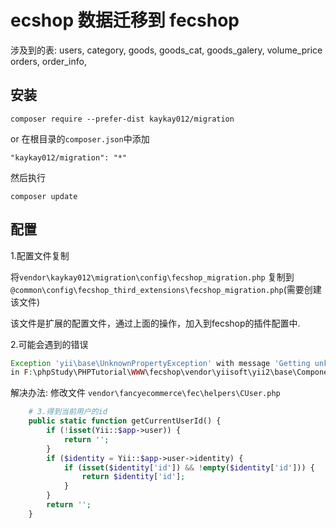 ecshop 数据迁移到 fecshop
================
涉及到的表:
users, 
category, 
goods, goods_cat, goods_galery, volume_price
orders, order_info,

安装
-------

```
composer require --prefer-dist kaykay012/migration 
```

or 在根目录的`composer.json`中添加

```
"kaykay012/migration": "*"
```

然后执行

```
composer update
```

配置
-----

1.配置文件复制

将`vendor\kaykay012\migration\config\fecshop_migration.php` 复制到
`@common\config\fecshop_third_extensions\fecshop_migration.php`(需要创建该文件)

该文件是扩展的配置文件，通过上面的操作，加入到fecshop的插件配置中.

2.可能会遇到的错误
```php
Exception 'yii\base\UnknownPropertyException' with message 'Getting unknown property: yii\console\Application::user'
in F:\phpStudy\PHPTutorial\WWW\fecshop\vendor\yiisoft\yii2\base\Component.php:154
```
解决办法:
修改文件 `vendor\fancyecommerce\fec\helpers\CUser.php`
```php
    # 3.得到当前用户的id
    public static function getCurrentUserId() {
        if (!isset(Yii::$app->user)) {
            return '';
        }
        if ($identity = Yii::$app->user->identity) {
            if (isset($identity['id']) && !empty($identity['id'])) {
                return $identity['id'];
            }
        }
        return '';
    }
```